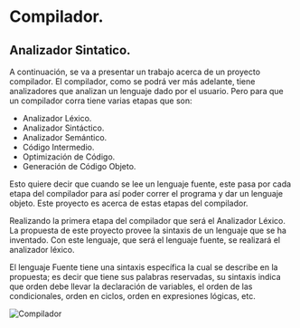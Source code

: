 # Compilador.
## Analizador Sintatico.

A continuación, se va a presentar un trabajo acerca de un proyecto compilador. El compilador, como se podrá ver más adelante, tiene analizadores que analizan un lenguaje dado por el usuario. Pero para que un compilador corra tiene varias etapas que son:
- Analizador Léxico.
- Analizador Sintáctico.
- Analizador Semántico.
- Código Intermedio.
- Optimización de Código.
- Generación de Código Objeto.

Esto quiere decir que cuando se lee un lenguaje fuente, este pasa por cada etapa del compilador para así poder correr el programa y dar un lenguaje objeto. Este proyecto es acerca de estas etapas del compilador.

Realizando la primera etapa del compilador que será el Analizador Léxico. La propuesta de este proyecto provee la sintaxis de un lenguaje que se ha inventado. Con este lenguaje, que será el lenguaje fuente, se realizará el analizador léxico. 

El lenguaje Fuente tiene una sintaxis específica la cual se describe en la propuesta; es decir que tiene sus palabras reservadas, su sintaxis indica que orden debe llevar la declaración de variables, el orden de las condicionales, orden en ciclos, orden en expresiones lógicas, etc.

![Compilador](https://github.com/AlfredoCU/Compilador/blob/feature/sintatico/Img/Interfaz.png)
